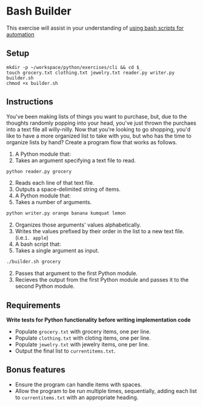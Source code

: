 # Bash Builder

This exercise will assist in your understanding of [using bash scripts for automation](https://github.com/nashville-software-school/python-milestones/blob/master/02-command-line-applications/resources/CLI_BASH_SCRIPTING.md)

## Setup

```
mkdir -p ~/workspace/python/exercises/cli && cd $_
touch grocery.txt clothing.txt jewelry.txt reader.py writer.py builder.sh
chmod +x builder.sh
```

## Instructions

You've been making lists of things you want to purchase, but, due to the thoughts randomly popping into your head, you've just thrown the purchaes into a text file all willy-nilly.  Now that you're looking to go shopping, you'd like to have a more organized list to take with you, but who has the time to organize lists by hand?  Create a program flow that works as follows.

1. A Python module that:
  1. Takes an argument specifying a text file to read.
  ```bash
  python reader.py grocery
  ```
  2. Reads each line of that text file.
  3. Outputs a space-delimited string of items.
2. A Python module that:
  1. Takes a number of arguments.
  ```bash
  python writer.py orange banana kumquat lemon
  ```
  2. Organizes those arguments' values alphabetically.
  3. Writes the values prefixed by their order in the list to a new text file. (i.e.`1. apple`)
3. A bash script that:
  1. Takes a single argument as input.
  ```bash
  ./builder.sh grocery
  ```
  2. Passes that argument to the first Python module.
  3. Recieves the output from the first Python module and passes it to the second Python module.

## Requirements

**Write tests for Python functionality before writing implementation code**

* Populate `grocery.txt` with grocery items, one per line.
* Populate `clothing.txt` with cloting items, one per line.
* Populate `jewelry.txt` with jewelry items, one per line.
* Output the final list to `currentitems.txt`.

## Bonus features

* Ensure the program can handle items with spaces.
* Allow the program to be run multiple times, sequentially, adding each list to `currentitems.txt` with an appropriate heading.
